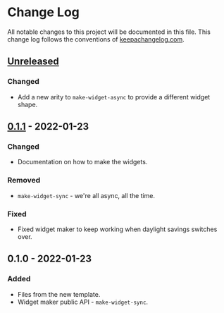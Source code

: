 # Change Log
All notable changes to this project will be documented in this file. This change log follows the conventions of [keepachangelog.com](http://keepachangelog.com/).

## [Unreleased]
### Changed
- Add a new arity to `make-widget-async` to provide a different widget shape.

## [0.1.1] - 2022-01-23
### Changed
- Documentation on how to make the widgets.

### Removed
- `make-widget-sync` - we're all async, all the time.

### Fixed
- Fixed widget maker to keep working when daylight savings switches over.

## 0.1.0 - 2022-01-23
### Added
- Files from the new template.
- Widget maker public API - `make-widget-sync`.

[Unreleased]: https://github.com/your-name/advent-of-code-2021-clj/compare/0.1.1...HEAD
[0.1.1]: https://github.com/your-name/advent-of-code-2021-clj/compare/0.1.0...0.1.1
